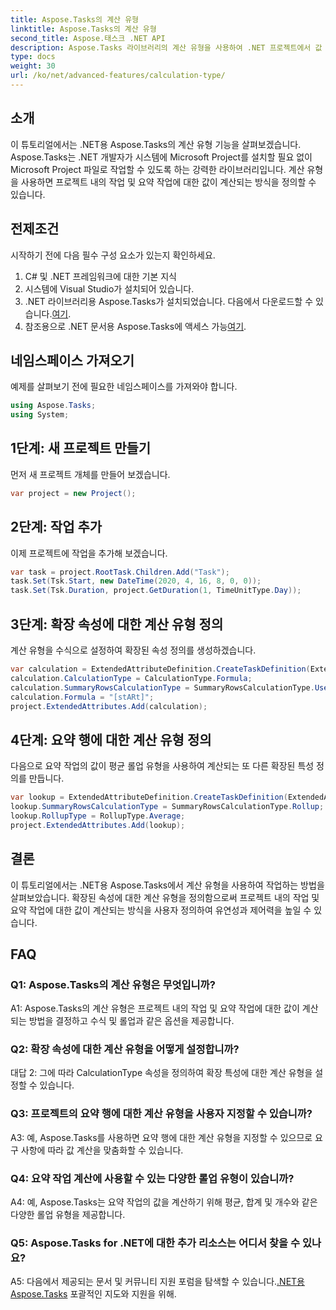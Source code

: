 ```yaml
---
title: Aspose.Tasks의 계산 유형
linktitle: Aspose.Tasks의 계산 유형
second_title: Aspose.태스크 .NET API
description: Aspose.Tasks 라이브러리의 계산 유형을 사용하여 .NET 프로젝트에서 값 계산을 사용자 정의하는 방법을 알아보세요.
type: docs
weight: 30
url: /ko/net/advanced-features/calculation-type/
---
```

## 소개

이 튜토리얼에서는 .NET용 Aspose.Tasks의 계산 유형 기능을 살펴보겠습니다. Aspose.Tasks는 .NET 개발자가 시스템에 Microsoft Project를 설치할 필요 없이 Microsoft Project 파일로 작업할 수 있도록 하는 강력한 라이브러리입니다. 계산 유형을 사용하면 프로젝트 내의 작업 및 요약 작업에 대한 값이 계산되는 방식을 정의할 수 있습니다.

## 전제조건

시작하기 전에 다음 필수 구성 요소가 있는지 확인하세요.

1. C# 및 .NET 프레임워크에 대한 기본 지식
2. 시스템에 Visual Studio가 설치되어 있습니다.
3.  .NET 라이브러리용 Aspose.Tasks가 설치되었습니다. 다음에서 다운로드할 수 있습니다.[여기](https://releases.aspose.com/tasks/net/).
4.  참조용으로 .NET 문서용 Aspose.Tasks에 액세스 가능[여기](https://reference.aspose.com/tasks/net/).

## 네임스페이스 가져오기

예제를 살펴보기 전에 필요한 네임스페이스를 가져와야 합니다.

```csharp
using Aspose.Tasks;
using System;


```

## 1단계: 새 프로젝트 만들기

먼저 새 프로젝트 개체를 만들어 보겠습니다.

```csharp
var project = new Project();
```

## 2단계: 작업 추가

이제 프로젝트에 작업을 추가해 보겠습니다.

```csharp
var task = project.RootTask.Children.Add("Task");
task.Set(Tsk.Start, new DateTime(2020, 4, 16, 8, 0, 0));
task.Set(Tsk.Duration, project.GetDuration(1, TimeUnitType.Day));
```

## 3단계: 확장 속성에 대한 계산 유형 정의

계산 유형을 수식으로 설정하여 확장된 속성 정의를 생성하겠습니다.

```csharp
var calculation = ExtendedAttributeDefinition.CreateTaskDefinition(ExtendedAttributeTask.Date5, null);
calculation.CalculationType = CalculationType.Formula;
calculation.SummaryRowsCalculationType = SummaryRowsCalculationType.UseFormula;
calculation.Formula = "[stARt]";
project.ExtendedAttributes.Add(calculation);
```

## 4단계: 요약 행에 대한 계산 유형 정의

다음으로 요약 작업의 값이 평균 롤업 유형을 사용하여 계산되는 또 다른 확장된 특성 정의를 만듭니다.

```csharp
var lookup = ExtendedAttributeDefinition.CreateTaskDefinition(ExtendedAttributeTask.Cost1, null);
lookup.SummaryRowsCalculationType = SummaryRowsCalculationType.Rollup;
lookup.RollupType = RollupType.Average;
project.ExtendedAttributes.Add(lookup);
```

## 결론

이 튜토리얼에서는 .NET용 Aspose.Tasks에서 계산 유형을 사용하여 작업하는 방법을 살펴보았습니다. 확장된 속성에 대한 계산 유형을 정의함으로써 프로젝트 내의 작업 및 요약 작업에 대한 값이 계산되는 방식을 사용자 정의하여 유연성과 제어력을 높일 수 있습니다.

## FAQ

### Q1: Aspose.Tasks의 계산 유형은 무엇입니까?

A1: Aspose.Tasks의 계산 유형은 프로젝트 내의 작업 및 요약 작업에 대한 값이 계산되는 방법을 결정하고 수식 및 롤업과 같은 옵션을 제공합니다.

### Q2: 확장 속성에 대한 계산 유형을 어떻게 설정합니까?

대답 2: 그에 따라 CalculationType 속성을 정의하여 확장 특성에 대한 계산 유형을 설정할 수 있습니다.

### Q3: 프로젝트의 요약 행에 대한 계산 유형을 사용자 지정할 수 있습니까?

A3: 예, Aspose.Tasks를 사용하면 요약 행에 대한 계산 유형을 지정할 수 있으므로 요구 사항에 따라 값 계산을 맞춤화할 수 있습니다.

### Q4: 요약 작업 계산에 사용할 수 있는 다양한 롤업 유형이 있습니까?

A4: 예, Aspose.Tasks는 요약 작업의 값을 계산하기 위해 평균, 합계 및 개수와 같은 다양한 롤업 유형을 제공합니다.

### Q5: Aspose.Tasks for .NET에 대한 추가 리소스는 어디서 찾을 수 있나요?

 A5: 다음에서 제공되는 문서 및 커뮤니티 지원 포럼을 탐색할 수 있습니다.[.NET용 Aspose.Tasks](https://reference.aspose.com/tasks/net/) 포괄적인 지도와 지원을 위해.